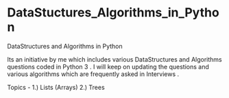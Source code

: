 # DataStuctures_Algorithms_in_Python
DataStructures and Algorithms in Python

Its an initiative by me which includes various DataStructures and Algorithms questions coded in Python 3 .
I will keep on updating the questions and various algorithms which are frequently asked in Interviews . 

Topics -
1.) Lists (Arrays)
2.) Trees
